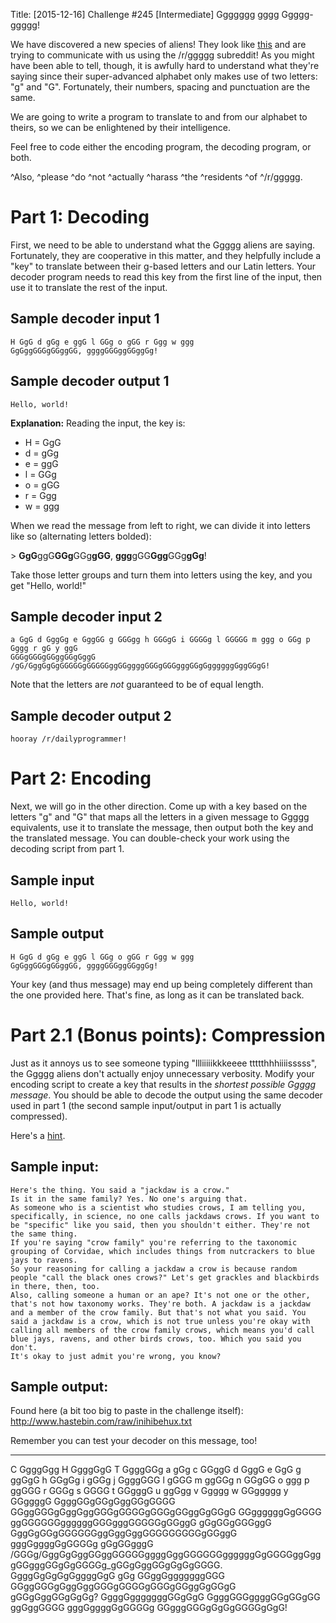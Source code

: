 Title: [2015-12-16] Challenge #245 [Intermediate] Ggggggg gggg Ggggg-ggggg!

We have discovered a new species of aliens! They look like [this](https://www.redditstatic.com/about/assets/reddit-alien.png) and are trying to communicate with us using the /r/ggggg subreddit! As you might have been able to tell, though, it is awfully hard to understand what they're saying since their super-advanced alphabet only makes use of two letters: "g" and "G". Fortunately, their numbers, spacing and punctuation are the same.

We are going to write a program to translate to and from our alphabet to theirs, so we can be enlightened by their intelligence.

Feel free to code either the encoding program, the decoding program, or both.

^Also, ^please ^do ^not ^actually ^harass ^the ^residents ^of ^/r/ggggg.

# Part 1: Decoding

First, we need to be able to understand what the Ggggg aliens are saying. Fortunately, they are cooperative in this matter, and they helpfully include a "key" to translate between their g-based letters and our Latin letters. Your decoder program needs to read this key from the first line of the input, then use it to translate the rest of the input.

## Sample decoder input 1

    H GgG d gGg e ggG l GGg o gGG r Ggg w ggg
    GgGggGGGgGGggGG, ggggGGGggGGggGg!

## Sample decoder output 1

    Hello, world!

**Explanation:** Reading the input, the key is:

* H = GgG
* d = gGg
* e = ggG
* l = GGg
* o = gGG
* r = Ggg
* w = ggg

When we read the message from left to right, we can divide it into letters like so (alternating letters bolded):

&gt; **GgG**ggG**GGg**GGg**gGG**, **ggg**gGG**Ggg**GGg**gGg**!

Take those letter groups and turn them into letters using the key, and you get "Hello, world!"

## Sample decoder input 2

    a GgG d GggGg e GggGG g GGGgg h GGGgG i GGGGg l GGGGG m ggg o GGg p Gggg r gG y ggG
    GGGgGGGgGGggGGgGggG /gG/GggGgGgGGGGGgGGGGGggGGggggGGGgGGGgggGGgGggggggGggGGgG!

Note that the letters are *not* guaranteed to be of equal length.

## Sample decoder output 2

    hooray /r/dailyprogrammer!


# Part 2: Encoding

Next, we will go in the other direction. Come up with a key based on the letters "g" and "G" that maps all the letters in a given message to Ggggg equivalents, use it to translate the message, then output both the key and the translated message. You can double-check your work using the decoding script from part 1.

## Sample input

    Hello, world!

## Sample output

    H GgG d gGg e ggG l GGg o gGG r Ggg w ggg
    GgGggGGGgGGggGG, ggggGGGggGGggGg!

Your key (and thus message) may end up being completely different than the one provided here. That's fine, as long as it can be translated back.

# Part 2.1 (Bonus points): Compression

Just as it annoys us to see someone typing "llliiiiikkkeeee ttttthhhiiiisssss", the Ggggg aliens don't actually enjoy unnecessary verbosity. Modify your encoding script to create a key that results in the *shortest possible Ggggg message*. You should be able to decode the output using the same decoder used in part 1 (the second sample input/output in part 1 is actually compressed).

Here's a [hint](https://en.wikipedia.org/wiki/Variable-length_code). 

## Sample input:

    Here's the thing. You said a "jackdaw is a crow."
    Is it in the same family? Yes. No one's arguing that.
    As someone who is a scientist who studies crows, I am telling you, specifically, in science, no one calls jackdaws crows. If you want to be "specific" like you said, then you shouldn't either. They're not the same thing.
    If you're saying "crow family" you're referring to the taxonomic grouping of Corvidae, which includes things from nutcrackers to blue jays to ravens.
    So your reasoning for calling a jackdaw a crow is because random people "call the black ones crows?" Let's get grackles and blackbirds in there, then, too.
    Also, calling someone a human or an ape? It's not one or the other, that's not how taxonomy works. They're both. A jackdaw is a jackdaw and a member of the crow family. But that's not what you said. You said a jackdaw is a crow, which is not true unless you're okay with calling all members of the crow family crows, which means you'd call blue jays, ravens, and other birds crows, too. Which you said you don't.
    It's okay to just admit you're wrong, you know?
    
## Sample output:

Found here (a bit too big to paste in the challenge itself): http://www.hastebin.com/raw/inihibehux.txt

Remember you can test your decoder on this message, too!

--------

C GgggGgg H GgggGgG T GgggGGg a gGg c GGggG d GggG e GgG g ggGgG h GGgGg i gGGg j GgggGGG l gGGG m ggGGg n GGgGG o ggg p ggGGG r GGGg s GGGG t GGgggG u ggGgg v Ggggg w GGggggg y GGggggG
GgggGGgGGgGggGGgGGGG GGggGGGgGggGggGGGgGGGGgGGGgGGggGgGGgG GGggggggGgGGGG ggGGGGGGggggggGGGgggGGGGGgGGggG gGgGGgGGGggG GggGgGGgGGGGGGggGggGggGGGGGGGGGgGGggG gggGggggGgGGGGg gGgGGgggG /GGGg/GggGgGggGGggGGGGGggggGggGGGGGGggggggGgGGGGggGgggGGgggGGgGgGGGGg_gGGgGggGGgGgGgGGGG. GgggGgGgGgGggggGgG gGg GGggGgggggggGGG GGggGGGgGggGggGGGgGGGGgGGGgGGggGgGGgG gGGgGggGGgGgGg? GgggGgggggggGGgGgG GgggGGGggggGGgGGgGG ggGggGGGG gggGggggGgGGGGg GGgggGGGgGgGgGGGGgGgG!
